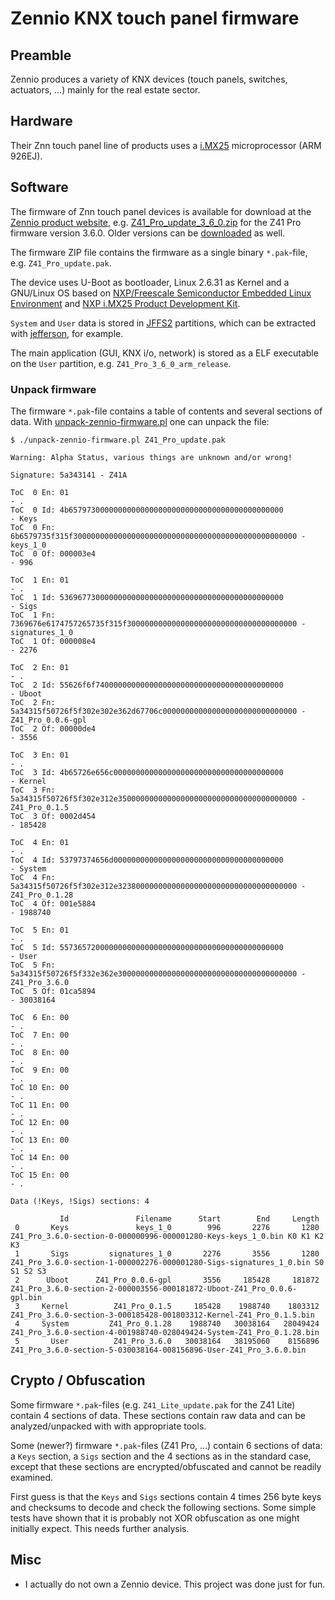 
# Zennio KNX touch panel firmware

## Preamble

Zennio produces a variety of KNX devices (touch panels, switches, actuators, ...) mainly for the real estate sector.

## Hardware

Their Znn touch panel line of products uses a [i.MX25](https://www.nxp.com/docs/en/fact-sheet/IMX25INDFS.pdf)
microprocessor (ARM 926EJ).

## Software

The firmware of Znn touch panel devices is available for download at
the [Zennio product website](https://www.zennio.com/products/touch-panels-room-controllers),
e.g. [Z41_Pro_update_3_6_0.zip](https://www.zennio.com/download/application_program_firmware_z41_pro-3.6.0)
for the Z41 Pro firmware version 3.6.0. Older versions can be [downloaded](https://www.zennio.com/old-versions/z41-pro-older-versions) as well.

The firmware ZIP file contains the firmware as a single binary `*.pak`-file, e.g. `Z41_Pro_update.pak`.

The device uses U-Boot as bootloader, Linux 2.6.31 as Kernel and a GNU/Linux
OS based on [NXP/Freescale Semiconductor Embedded Linux Environment](https://www.nxp.com/design/software/embedded-software/i-mx-software/embedded-linux-for-i-mx-applications-processors:IMXLINUX)
and [NXP i.MX25 Product Development Kit](https://www.nxp.com/design/development-boards/i-mx-evaluation-and-development-boards/i-mx25-product-development-kit:IMX25PDK).

`System` and `User` data is stored in [JFFS2](https://en.wikipedia.org/wiki/JFFS2) partitions,
which can be extracted with [jefferson](https://github.com/sviehb/jefferson), for example.

The main application (GUI, KNX i/o, network) is stored as a ELF executable
on the `User` partition, e.g. `Z41_Pro_3_6_0_arm_release`.

### Unpack firmware

The firmware `*.pak`-file contains a table of contents and several sections of data.
With [unpack-zennio-firmware.pl](unpack-zennio-firmware.pl) one can unpack the file:

```
$ ./unpack-zennio-firmware.pl Z41_Pro_update.pak

Warning: Alpha Status, various things are unknown and/or wrong!

Signature: 5a343141 - Z41A

ToC  0 En: 01                                                               - .
ToC  0 Id: 4b657973000000000000000000000000000000000000000000               - Keys
ToC  0 Fn: 6b6579735f315f30000000000000000000000000000000000000000000000000 - keys_1_0
ToC  0 Of: 000003e4                                                         - 996

ToC  1 En: 01                                                               - .
ToC  1 Id: 53696773000000000000000000000000000000000000000000               - Sigs
ToC  1 Fn: 7369676e6174757265735f315f30000000000000000000000000000000000000 - signatures_1_0
ToC  1 Of: 000008e4                                                         - 2276

ToC  2 En: 01                                                               - .
ToC  2 Id: 55626f6f740000000000000000000000000000000000000000               - Uboot
ToC  2 Fn: 5a34315f50726f5f302e302e362d67706c000000000000000000000000000000 - Z41_Pro_0.0.6-gpl
ToC  2 Of: 00000de4                                                         - 3556

ToC  3 En: 01                                                               - .
ToC  3 Id: 4b65726e656c00000000000000000000000000000000000000               - Kernel
ToC  3 Fn: 5a34315f50726f5f302e312e3500000000000000000000000000000000000000 - Z41_Pro_0.1.5
ToC  3 Of: 0002d454                                                         - 185428

ToC  4 En: 01                                                               - .
ToC  4 Id: 53797374656d00000000000000000000000000000000000000               - System
ToC  4 Fn: 5a34315f50726f5f302e312e3238000000000000000000000000000000000000 - Z41_Pro_0.1.28
ToC  4 Of: 001e5884                                                         - 1988740

ToC  5 En: 01                                                               - .
ToC  5 Id: 55736572000000000000000000000000000000000000000000               - User
ToC  5 Fn: 5a34315f50726f5f332e362e3000000000000000000000000000000000000000 - Z41_Pro_3.6.0
ToC  5 Of: 01ca5894                                                         - 30038164

ToC  6 En: 00                                                               - .
ToC  7 En: 00                                                               - .
ToC  8 En: 00                                                               - .
ToC  9 En: 00                                                               - .
ToC 10 En: 00                                                               - .
ToC 11 En: 00                                                               - .
ToC 12 En: 00                                                               - .
ToC 13 En: 00                                                               - .
ToC 14 En: 00                                                               - .
ToC 15 En: 00                                                               - .

Data (!Keys, !Sigs) sections: 4

           Id               Filename      Start        End     Length
 0       Keys               keys_1_0        996       2276       1280 Z41_Pro_3.6.0-section-0-000000996-000001280-Keys-keys_1_0.bin K0 K1 K2 K3
 1       Sigs         signatures_1_0       2276       3556       1280 Z41_Pro_3.6.0-section-1-000002276-000001280-Sigs-signatures_1_0.bin S0 S1 S2 S3
 2      Uboot      Z41_Pro_0.0.6-gpl       3556     185428     181872 Z41_Pro_3.6.0-section-2-000003556-000181872-Uboot-Z41_Pro_0.0.6-gpl.bin
 3     Kernel          Z41_Pro_0.1.5     185428    1988740    1803312 Z41_Pro_3.6.0-section-3-000185428-001803312-Kernel-Z41_Pro_0.1.5.bin
 4     System         Z41_Pro_0.1.28    1988740   30038164   28049424 Z41_Pro_3.6.0-section-4-001988740-028049424-System-Z41_Pro_0.1.28.bin
 5       User          Z41_Pro_3.6.0   30038164   38195060    8156896 Z41_Pro_3.6.0-section-5-030038164-008156896-User-Z41_Pro_3.6.0.bin

```

## Crypto / Obfuscation

Some firmware `*.pak`-files (e.g. `Z41_Lite_update.pak` for the Z41 Lite)
contain 4 sections of data. These sections contain raw data and can be
analyzed/unpacked with with appropriate tools.

Some (newer?) firmware `*.pak`-files (Z41 Pro, ...) contain 6 sections of
data: a `Keys` section, a `Sigs` section and the 4 sections as in the standard case,
except that these sections are encrypted/obfuscated and cannot be readily examined.

First guess is that the `Keys` and `Sigs` sections contain 4 times 256 byte
keys and checksums to decode and check the following sections.
Some simple tests have shown that it is probably not XOR obfuscation
as one might initially expect. This needs further analysis.

## Misc

- I actually do not own a Zennio device. This project was done just for fun.
